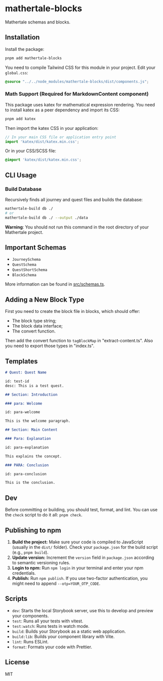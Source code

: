 # mathertale-blocks

Mathertale schemas and blocks.

## Installation

Install the package:

```bash
pnpm add mathertale-blocks
```

You need to compile Tailwind CSS for this module in your project. Edit your `global.css`:

```css
@source "../../node_modules/mathertale-blocks/dist/components.js";
```

### Math Support (Required for MarkdownContent component)

This package uses katex for mathematical expression rendering. You need to install katex as a peer dependency and import its CSS:

```bash
pnpm add katex
```

Then import the katex CSS in your application:

```javascript
// In your main CSS file or application entry point
import 'katex/dist/katex.min.css';
```

Or in your CSS/SCSS file:

```css
@import 'katex/dist/katex.min.css';
```

## CLI Usage

### Build Database

Recursively finds all journey and quest files and builds the database:

```bash
mathertale-build db ./
# or
mathertale-build db ./ --output ./data
```

**Warning**: You should not run this command in the root directory of your Mathertale project.

## Important Schemas

- `JourneySchema`
- `QuestSchema`
- `QuestShortSchema`
- `BlockSchema`

More information can be found in [src/schemas.ts](./src/schemas.ts).

## Adding a New Block Type

First you need to create the block file in blocks, which should offer:

- The block type string;
- The block data interface;
- The convert function.

Then add the convert function to `tagBlockMap` in "extract-content.ts". Also you need to export those types in "index.ts".

## Templates

```markdown
# Quest: Quest Name

id: test-id
desc: This is a test quest.

## Section: Introduction

### para: Welcome

id: para-welcome

This is the welcome paragraph.

## Section: Main Content

### Para: Explanation

id: para-explanation

This explains the concept.

### PARA: Conclusion

id: para-conclusion

This is the conclusion.
```

## Dev

Before committing or building, you should test, format, and lint. You can use the `check` script to do it all: `pnpm check`.

## Publishing to npm

1.  **Build the project:** Make sure your code is compiled to JavaScript (usually in the `dist/` folder). Check your `package.json` for the build script (e.g., `pnpm build`).
2.  **Update version:** Increment the `version` field in `package.json` according to semantic versioning rules.
3.  **Login to npm:** Run `npm login` in your terminal and enter your npm credentials.
4.  **Publish:** Run `npm publish`. If you use two-factor authentication, you might need to append `--otp=YOUR_OTP_CODE`.

## Scripts

- `dev`: Starts the local Storybook server, use this to develop and preview your components.
- `test`: Runs all your tests with vitest.
- `test:watch`: Runs tests in watch mode.
- `build`: Builds your Storybook as a static web application.
- `build:lib`: Builds your component library with Vite.
- `lint`: Runs ESLint.
- `format`: Formats your code with Prettier.

## License

MIT
